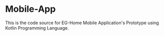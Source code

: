 # Mobile-App
This is the code source for EG-Home Mobile Application's Prototype using Kotlin Programming Language.
